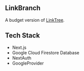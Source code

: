 ## LinkBranch

A budget version of [LinkTree](https://linktr.ee/).

## Tech Stack

- Next.js
- Google Cloud Firestore Database 
- NextAuth
- GoogleProvider
